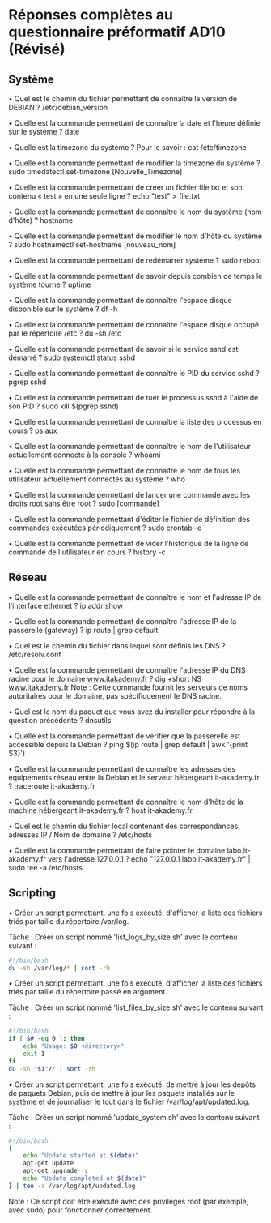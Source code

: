 # Réponses complètes au questionnaire préformatif AD10 (Révisé)

## Système

• Quel est le chemin du fichier permettant de connaître la version de DEBIAN ?
/etc/debian_version

• Quelle est la commande permettant de connaître la date et l'heure définie sur le système ?
date

• Quelle est la timezone du système ?
Pour le savoir : cat /etc/timezone

• Quelle est la commande permettant de modifier la timezone du système ?
sudo timedatectl set-timezone [Nouvelle_Timezone]

• Quelle est la commande permettant de créer un fichier file.txt et son contenu « test » en une seule ligne ?
echo "test" > file.txt

• Quelle est la commande permettant de connaître le nom du système (nom d'hôte) ?
hostname

• Quelle est la commande permettant de modifier le nom d'hôte du système ?
sudo hostnamectl set-hostname [nouveau_nom]

• Quelle est la commande permettant de redémarrer système ?
sudo reboot

• Quelle est la commande permettant de savoir depuis combien de temps le système tourne ?
uptime

• Quelle est la commande permettant de connaître l'espace disque disponible sur le système ?
df -h

• Quelle est la commande permettant de connaître l'espace disque occupé par le répertoire /etc ?
du -sh /etc

• Quelle est la commande permettant de savoir si le service sshd est démarré ?
sudo systemctl status sshd

• Quelle est la commande permettant de connaître le PID du service sshd ?
pgrep sshd

• Quelle est la commande permettant de tuer le processus sshd à l'aide de son PID ?
sudo kill $(pgrep sshd)

• Quelle est la commande permettant de connaître la liste des processus en cours ?
ps aux

• Quelle est la commande permettant de connaître le nom de l'utilisateur actuellement connecté à la console ?
whoami

• Quelle est la commande permettant de connaître le nom de tous les utilisateur actuellement connectés au système ?
who

• Quelle est la commande permettant de lancer une commande avec les droits root sans être root ?
sudo [commande]

• Quelle est la commande permettant d'éditer le fichier de définition des commandes exécutées périodiquement ?
sudo crontab -e

• Quelle est la commande permettant de vider l'historique de la ligne de commande de l'utilisateur en cours ?
history -c

## Réseau

• Quelle est la commande permettant de connaître le nom et l'adresse IP de l'interface ethernet ?
ip addr show

• Quelle est la commande permettant de connaître l'adresse IP de la passerelle (gateway) ?
ip route | grep default

• Quel est le chemin du fichier dans lequel sont définis les DNS ?
/etc/resolv.conf

• Quelle est la commande permettant de connaître l'adresse IP du DNS racine pour le domaine www.itakademy.fr ?
dig +short NS www.itakademy.fr
Note : Cette commande fournit les serveurs de noms autoritaires pour le domaine, pas spécifiquement le DNS racine.

• Quel est le nom du paquet que vous avez du installer pour répondre à la question précédente ?
dnsutils

• Quelle est la commande permettant de vérifier que la passerelle est accessible depuis la Debian ?
ping $(ip route | grep default | awk '{print $3}')

• Quelle est la commande permettant de connaître les adresses des équipements réseau entre la Debian et le serveur hébergeant it-akademy.fr ?
traceroute it-akademy.fr

• Quelle est la commande permettant de connaître le nom d'hôte de la machine hébergeant it-akademy.fr ?
host it-akademy.fr

• Quel est le chemin du fichier local contenant des correspondances adresses IP / Nom de domaine ?
/etc/hosts

• Quelle est la commande permettant de faire pointer le domaine labo.it-akademy.fr vers l'adresse 127.0.0.1 ?
echo "127.0.0.1 labo.it-akademy.fr" | sudo tee -a /etc/hosts

## Scripting

• Créer un script permettant, une fois exécuté, d'afficher la liste des fichiers triés par taille du répertoire /var/log.

Tâche : Créer un script nommé 'list_logs_by_size.sh' avec le contenu suivant :

```bash
#!/bin/bash
du -sh /var/log/* | sort -rh
```

• Créer un script permettant, une fois exécuté, d'afficher la liste des fichiers triés par taille du répertoire passé en argument.

Tâche : Créer un script nommé 'list_files_by_size.sh' avec le contenu suivant :

```bash
#!/bin/bash
if [ $# -eq 0 ]; then
    echo "Usage: $0 <directory>"
    exit 1
fi
du -sh "$1"/* | sort -rh
```

• Créer un script permettant, une fois exécuté, de mettre à jour les dépôts de paquets Debian, puis de mettre à jour les paquets installés sur le système et de journaliser le tout dans le fichier /var/log/apt/updated.log.

Tâche : Créer un script nommé 'update_system.sh' avec le contenu suivant :

```bash
#!/bin/bash
{
    echo "Update started at $(date)"
    apt-get update
    apt-get upgrade -y
    echo "Update completed at $(date)"
} | tee -a /var/log/apt/updated.log
```

Note : Ce script doit être exécuté avec des privilèges root (par exemple, avec sudo) pour fonctionner correctement.
